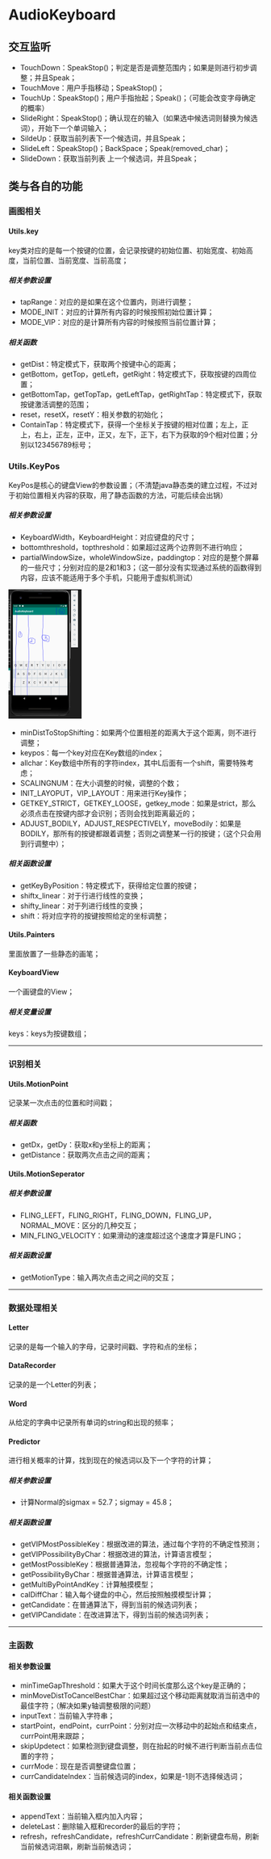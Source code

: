 # AudioKeyboard

## 交互监听

- TouchDown：SpeakStop()；判定是否是调整范围内；如果是则进行初步调整；并且Speak；
- TouchMove：用户手指移动；SpeakStop()；
- TouchUp：SpeakStop()；用户手指抬起；Speak()；（可能会改变字母确定的概率）
- SlideRight：SpeakStop()；确认现在的输入（如果选中候选词则替换为候选词），开始下一个单词输入；
- SildeUp：获取当前列表下一个候选词，并且Speak；
- SlideLeft：SpeakStop()；BackSpace；Speak(removed_char)；
- SlideDown：获取当前列表 上一个候选词，并且Speak；



## 类与各自的功能

### 画图相关

#### Utils.key

key类对应的是每一个按键的位置，会记录按键的初始位置、初始宽度、初始高度，当前位置、当前宽度、当前高度；

##### 相关参数设置

- tapRange：对应的是如果在这个位置内，则进行调整；
- MODE_INIT：对应的计算所有内容的时候按照初始位置计算；
- MODE_VIP：对应的是计算所有内容的时候按照当前位置计算；

##### 相关函数

- getDist：特定模式下，获取两个按键中心的距离；
- getBottom，getTop，getLeft，getRight：特定模式下，获取按键的四周位置；
- getBottomTap，getTopTap，getLeftTap，getRightTap：特定模式下，获取按键激活调整的范围；
- reset，resetX，resetY：相关参数的初始化；
- ContainTap：特定模式下，获得一个坐标关于按键的相对位置；左上，正上，右上，正左，正中，正又，左下，正下，右下为获取的9个相对位置；分别以123456789标号；



### Utils.KeyPos

KeyPos是核心的键盘View的参数设置；（不清楚java静态类的建立过程，不过对于初始位置相关内容的获取，用了静态函数的方法，可能后续会出锅）

##### 相关参数设置

- KeyboardWidth，KeyboardHeight：对应键盘的尺寸；
- bottomthreshold，topthreshold：如果超过这两个边界则不进行响应；
- partialWindowSize，wholeWindowSize，paddingtop：对应的是整个屏幕的一些尺寸；分别对应的是2和1和3；（这一部分没有实现通过系统的函数得到内容，应该不能适用于多个手机，只能用于虚拟机测试）

<img src=".\doc\assets\params.PNG" style="zoom:25%;" />

- minDistToStopShifting：如果两个位置相差的距离大于这个距离，则不进行调整；
- keypos：每一个key对应在Key数组的index；
- allchar：Key数组中所有的字符index，其中L后面有一个shift，需要特殊考虑；
- SCALINGNUM：在大小调整的时候，调整的个数；
- INIT_LAYOPUT，VIP_LAYOUT：用来进行Key操作；
- GETKEY_STRICT，GETKEY_LOOSE，getkey_mode：如果是strict，那么必须点击在按键内部才会识别；否则会找到距离最近的；
- ADJUST_BODILY，ADJUST_RESPECTIVELY，moveBodily：如果是BODILY，那所有的按键都跟着调整；否则之调整某一行的按键；（这个只会用到行调整中）；

##### 相关函数设置

- getKeyByPosition：特定模式下，获得给定位置的按键；
- shiftx_linear：对于行进行线性的变换；
- shifty_linear：对于列进行线性的变换；
- shift：将对应字符的按键按照给定的坐标调整；



#### Utils.Painters

里面放置了一些静态的画笔；



#### KeyboardView

一个画键盘的View；

##### 相关变量设置

keys：keys为按键数组；

---

### 识别相关

#### Utils.MotionPoint

记录某一次点击的位置和时间戳；

##### 相关函数

- getDx，getDy：获取x和y坐标上的距离；
- getDistance：获取两次点击之间的距离；



#### Utils.MotionSeperator

##### 相关参数设置

- FLING_LEFT，FLING_RIGHT，FLING_DOWN，FLING_UP，NORMAL_MOVE：区分的几种交互；
- MIN_FLING_VELOCITY：如果滑动的速度超过这个速度才算是FLING；

##### 相关函数设置

- getMotionType：输入两次点击之间之间的交互；

---

### 数据处理相关

#### Letter

记录的是每一个输入的字母，记录时间戳、字符和点的坐标；

#### DataRecorder

记录的是一个Letter的列表；

#### Word

从给定的字典中记录所有单词的string和出现的频率；



#### Predictor

进行相关概率的计算，找到现在的候选词以及下一个字符的计算；

##### 相关参数设置

- 计算Normal的sigmax = 52.7；sigmay = 45.8；

##### 相关函数设置

- getVIPMostPossibleKey：根据改进的算法，通过每个字符的不确定性预测；
- getVIPPossibilityByChar：根据改进的算法，计算语言模型；
- getMostPossibleKey：根据普通算法，忽视每个字符的不确定性；
- getPossibilityByChar：根据普通算法，计算语言模型；
- getMultiByPointAndKey：计算触摸模型；
- calDiffChar：输入每个键盘的中心，然后按照触摸模型计算；
- getCandidate：在普通算法下，得到当前的候选词列表；
- getVIPCandidate：在改进算法下，得到当前的候选词列表；

---

### 主函数

#### 相关参数设置

- minTimeGapThreshold：如果大于这个时间长度那么这个key是正确的；
- minMoveDistToCancelBestChar：如果超过这个移动距离就取消当前选中的最佳字符；（解决如果y轴调整极限的问题）
- inputText：当前输入字符串；
- startPoint，endPoint，currPoint：分别对应一次移动中的起始点和结束点，currPoint用来跟踪；
- skipUpdetect：如果检测到键盘调整，则在抬起的时候不进行判断当前点击位置的字符；
- currMode：现在是否调整键盘位置；
- currCandidateIndex：当前候选词的index，如果是-1则不选择候选词；

#### 相关函数设置

- appendText：当前输入框内加入内容；
- deleteLast：删除输入框和recorder的最后的字符；
- refresh，refreshCandidate，refreshCurrCandidate：刷新键盘布局，刷新当前候选词泪飙，刷新当前候选词；

